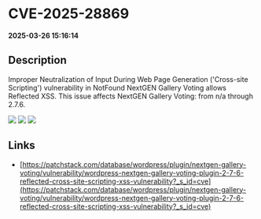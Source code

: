 # CVE-2025-28869

**2025-03-26 15:16:14**

## Description
Improper Neutralization of Input During Web Page Generation ('Cross-site Scripting') vulnerability in NotFound NextGEN Gallery Voting allows Reflected XSS. This issue affects NextGEN Gallery Voting: from n/a through 2.7.6.

![](https://img.shields.io/static/v1?label=Score&message=7.1&color=red)
![](https://img.shields.io/static/v1?label=Severity&message=HIGH&color=red)
![](https://img.shields.io/static/v1?label=CWE&message=XSS&color=green)

## Links
- [https://patchstack.com/database/wordpress/plugin/nextgen-gallery-voting/vulnerability/wordpress-nextgen-gallery-voting-plugin-2-7-6-reflected-cross-site-scripting-xss-vulnerability?_s_id=cve](https://patchstack.com/database/wordpress/plugin/nextgen-gallery-voting/vulnerability/wordpress-nextgen-gallery-voting-plugin-2-7-6-reflected-cross-site-scripting-xss-vulnerability?_s_id=cve)
